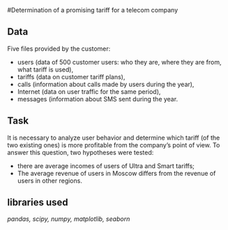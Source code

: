 #Determination of a promising tariff for a telecom company

## Data

Five files provided by the customer:
- users (data of 500 customer users: who they are, where they are from, what tariff is used),
- tariffs (data on customer tariff plans),
- calls (information about calls made by users during the year),
- Internet (data on user traffic for the same period),
- messages (information about SMS sent during the year.

## Task

It is necessary to analyze user behavior and determine which tariff (of the two existing ones) is more profitable from the company’s point of view.
To answer this question, two hypotheses were tested:

* there are average incomes of users of Ultra and Smart tariffs;
* The average revenue of users in Moscow differs from the revenue of users in other regions.

## libraries used

*pandas, scipy, numpy, matplotlib, seaborn*
